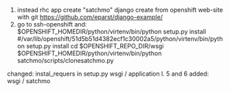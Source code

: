 1. instead rhc app create "satchmo" django create from openshift web-site with git https://github.com/eparst/django-example/
2. go to ssh-openshift and:
$OPENSHIFT_HOMEDIR/python/virtenv/bin/python setup.py install #/var/lib/openshift/51d5b51d4382ecf1c30002a5/python/virtenv/bin/python setup.py install
cd $OPENSHIFT_REPO_DIR/wsgi
$OPENSHIFT_HOMEDIR/python/virtenv/bin/python satchmo/scripts/clonesatchmo.py


changed:
instal_requers in setup.py
wsgi / application l. 5 and 6
added: wsgi / satchmo
